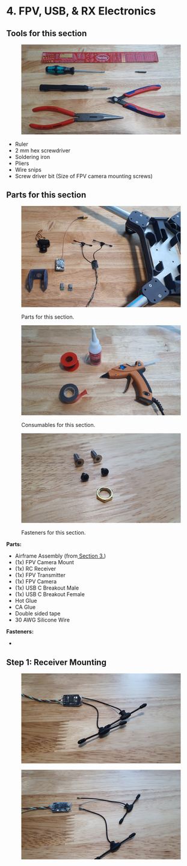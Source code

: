 # 4. FPV, USB, & RX Electronics

## Tools for this section

<figure><img src="../../.gitbook/assets/20241002_170144[1].jpg" alt=""><figcaption></figcaption></figure>

* Ruler
* 2 mm hex screwdriver
* Soldering iron
* Pliers
* Wire snips
* Screw driver bit (Size of FPV camera mounting screws)

## Parts for this section

<div>

<figure><img src="../../.gitbook/assets/20241002_011038[1].jpg" alt=""><figcaption><p>Parts for this section.</p></figcaption></figure>

 

<figure><img src="../../.gitbook/assets/20241002_170045[1].jpg" alt=""><figcaption><p>Consumables for this section.</p></figcaption></figure>

 

<figure><img src="../../.gitbook/assets/20240927_212320[1].jpg" alt=""><figcaption><p>Fasteners for this section.</p></figcaption></figure>

</div>

**Parts:**

* Airframe Assembly (from[ Section 3.](3.-airframe-structure.md))
* (1x) FPV Camera Mount
* (1x) RC Receiver
* (1x) FPV Transmitter
* (1x) FPV Camera
* (1x) USB C Breakout Male
* (1x) USB C Breakout Female
* Hot Glue
* CA Glue
* Double sided tape
* 30 AWG Silicone Wire

**Fasteners:**

*





## Step 1: Receiver Mounting

<div>

<figure><img src="../../.gitbook/assets/20241002_011125[1].jpg" alt=""><figcaption></figcaption></figure>

 

<figure><img src="../../.gitbook/assets/20241002_011133[1].jpg" alt=""><figcaption></figcaption></figure>

</div>
